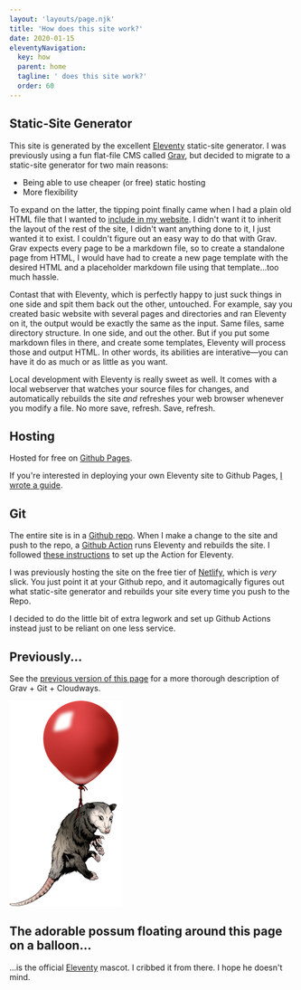 ```yaml
---
layout: 'layouts/page.njk'
title: 'How does this site work?'
date: 2020-01-15
eleventyNavigation:
  key: how
  parent: home
  tagline: ' does this site work?'
  order: 60
---
```

## Static-Site Generator

This site is generated by the excellent [Eleventy](https://www.11ty.dev/) static-site generator. I was previously using a fun flat-file CMS called [Grav](https://getgrav.org/), but decided to migrate to a static-site generator for two main reasons:
* Being able to use cheaper (or free) static hosting
* More flexibility

To expand on the latter, the tipping point finally came when I had a plain old HTML file that I wanted to [include in my website](/misc/awful-affirmations/). I didn't want it to inherit the layout of the rest of the site, I didn't want anything done to it, I just wanted it to exist. I couldn't figure out an easy way to do that with Grav. Grav expects every page to be a markdown file, so to create a standalone page from HTML, I would have had to create a new page template with the desired HTML and a placeholder markdown file using that template...too much hassle.

Contast that with Eleventy, which is perfectly happy to just suck things in one side and spit them back out the other, untouched. For example, say you created basic website with several pages and directories and ran Eleventy on it, the output would be exactly the same as the input. Same files, same directory structure. In one side, and out the other. But if you put some markdown files in there, and create some templates, Eleventy will process those and output HTML. In other words, its abilities are interative&mdash;you can have it do as much or as little as you want.

Local development with Eleventy is really sweet as well. It comes with a local webserver that watches your source files for changes, and automatically rebuilds the site *and* refreshes your web browser whenever you modify a file. No more save, refresh. Save, refresh.

## Hosting

Hosted for free on [Github Pages](https://pages.github.com/).

If you're interested in deploying your own Eleventy site to Github Pages, [I wrote a guide](/tech/deploying-eleventy-to-github-pages/).

## Git

The entire site is in a [Github repo](https://github.com/justusthane/justusthane.github.io). When I make a change to the site and push to the repo, a [Github Action](https://github.com/justusthane/justusthane.github.io/blob/master/.github/workflows/build.yml) runs Eleventy and rebuilds the site. I followed [these instructions](https://dev.to/sophiabrandt/how-to-deploy-eleventy-to-github-pages-with-github-actions-0) to set up the Action for Eleventy.

I was previously hosting the site on the free tier of [Netlify](https://www.netlify.com/), which is *very* slick. You just point it at your Github repo, and it automagically figures out what static-site generator and rebuilds your site every time you push to the Repo.

I decided to do the little bit of extra legwork and set up Github Actions instead just to be reliant on one less service.

## Previously...

See the [previous version of this page](https://github.com/justusthane/justusthane.github.io/blob/master/how/index.md) for a more thorough description of Grav + Git + Cloudways.

<a href="https://www.11ty.dev/news/logo-homage/" class="elv-externalexempt elv-possum-anchor" data-investors-avatar=""><picture class="elv-possum-pic"><source srcset="possum-balloon-original.webp" type="image/webp"><img src="possum-balloon-original-sm.png" class="elv-possum" alt="The possum is Eleventy’s mascot" loading="lazy" width="200" height="363"></picture></a>

## The adorable possum floating around this page on a balloon...
...is the official [Eleventy](https://www.11ty.dev/) mascot. I cribbed it from there. I hope he doesn't mind.
